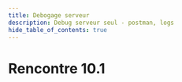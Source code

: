 ```yaml
---
title: Debogage serveur
description: Debug serveur seul - postman, logs
hide_table_of_contents: true
---
```


# Rencontre 10.1


